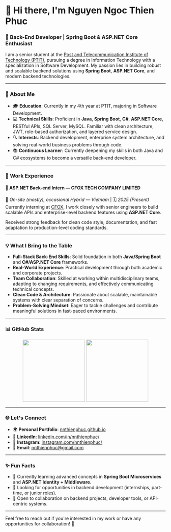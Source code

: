 # 👋 Hi there, I'm Nguyen Ngoc Thien Phuc

### 🌟 Back-End Developer | Spring Boot & ASP.NET Core Enthusiast

I am a senior student at the [Post and Telecommunication Institute of Technology (PTIT)](https://portal.ptit.edu.vn), pursuing a degree in Information Technology with a specialization in Software Development. My passion lies in building robust and scalable backend solutions using **Spring Boot**, **ASP.NET Core**, and modern backend technologies.

---

### 🚀 About Me
- 🎓 **Education**: Currently in my 4th year at PTIT, majoring in Software Development.
- 💻 **Technical Skills**: Proficient in **Java**, **Spring Boot**, **C#**, **ASP.NET Core**, RESTful APIs, SQL Server, MySQL. Familiar with clean architecture, JWT, role-based authorization, and layered service design.
- 🔍 **Interests**: Backend development, enterprise system architecture, and solving real-world business problems through code.
- 📚 **Continuous Learner**: Currently deepening my skills in both Java and C# ecosystems to become a versatile back-end developer.

---

### 💼 Work Experience

#### 🔹 **ASP.NET Back-end Intern — CFOX TECH COMPANY LIMITED**  
📍 *On-site (mostly), occasional Hybrid — Vietnam* | 🗓 *2025 (Present)*  
Currently interning at [CFOX](https://cfox.vn/), I work closely with senior engineers to build scalable APIs and enterprise-level backend features using **ASP.NET Core**.  

Received strong feedback for clean code style, documentation, and fast adaptation to production-level coding standards.

---

### 💡 What I Bring to the Table
- **Full-Stack Back-End Skills**: Solid foundation in both **Java/Spring Boot** and **C#/ASP.NET Core** frameworks.
- **Real-World Experience**: Practical development through both academic and corporate projects.
- **Team Collaboration**: Skilled at working within multidisciplinary teams, adapting to changing requirements, and effectively communicating technical concepts.
- **Clean Code & Architecture**: Passionate about scalable, maintainable systems with clear separation of concerns.
- **Problem-Solving Mindset**: Eager to tackle challenges and contribute meaningful solutions in fast-paced environments.

---

### 📊 GitHub Stats
<div align="center">
  <img height="195em" src="https://github-readme-stats.vercel.app/api?username=nnthienphuc&theme=dracula&show_icons=true&hide_border=false&count_private=true">
  <img height="195em" src="https://github-readme-stats.vercel.app/api/top-langs/?username=nnthienphuc&theme=dracula&show_icons=true&hide_border=false&layout=compact">
</div>

---

### 🌐 Let's Connect
- 🌍 **Personal Portfolio**: [nnthienphuc.github.io](https://nnthienphuc.github.io/)
- 💼 **LinkedIn**: [linkedin.com/in/nnthienphuc/](https://www.linkedin.com/in/nnthienphuc/)
- 📸 **Instagram**: [instagram.com/nnthienphuc/](https://www.instagram.com/nnthienphuc/)
- 📧 **Email**: [nnthienphuc@gmail.com](mailto:nnthienphuc@gmail.com)

---

### ✨ Fun Facts
- 🌱 Currently learning advanced concepts in **Spring Boot Microservices** and **ASP.NET Identity + Middleware**.
- 🔭 Looking for opportunities in backend development (internships, part-time, or junior roles).
- 🎯 Open to collaboration on backend projects, developer tools, or API-centric systems.

---

Feel free to reach out if you're interested in my work or have any opportunities for collaboration! 🚀
